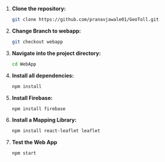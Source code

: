 1. **Clone the repository:**
   ```bash
   git clone https://github.com/pranavjawale01/GeoToll.git
   ```
2. **Change Branch to webapp:**
   ```bash
   git checkout webapp
   ```
3. **Navigate into the project directory:**
   ```bash
   cd WebApp
   ```
4. **Install all dependencies:**
   ```bash
   npm install
   ```
5. **Install Firebase:**
   ```bash
   npm install firebase
   ```
6. **Install a Mapping Library:**
   ```bash
   npm install react-leaflet leaflet
   ```
7. **Test the Web App**
   ```bash
   npm start
   ```
